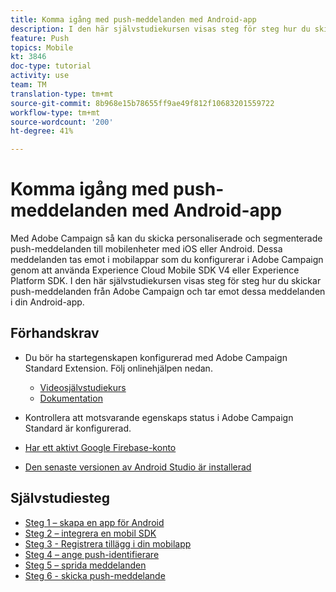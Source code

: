 ```yaml
---
title: Komma igång med push-meddelanden med Android-app
description: I den här självstudiekursen visas steg för steg hur du skickar push-meddelanden från Adobe Campaign och tar emot dessa meddelanden i din Android-app.
feature: Push
topics: Mobile
kt: 3846
doc-type: tutorial
activity: use
team: TM
translation-type: tm+mt
source-git-commit: 8b968e15b78655ff9ae49f812f10683201559722
workflow-type: tm+mt
source-wordcount: '200'
ht-degree: 41%

---
```



# Komma igång med push-meddelanden med Android-app

Med Adobe Campaign så kan du skicka personaliserade och segmenterade push-meddelanden till mobilenheter med iOS eller Android.
Dessa meddelanden tas emot i mobilappar som du konfigurerar i Adobe Campaign genom att använda Experience Cloud Mobile SDK V4 eller Experience Platform SDK.
I den här självstudiekursen visas steg för steg hur du skickar push-meddelanden från Adobe Campaign och tar emot dessa meddelanden i din Android-app.

## Förhandskrav

* Du bör ha startegenskapen konfigurerad med Adobe Campaign Standard Extension. Följ onlinehjälpen nedan.
   * [Videosjälvstudiekurs](https://video.tv.adobe.com/v/26224?quality=12)
   * [Dokumentation](https://docs.adobe.com/content/help/en/campaign-learn/campaign-standard-tutorials/communication-channels/mobile/configure-mobile-apps-using-aep-sdk.html)

* Kontrollera att motsvarande egenskaps status i Adobe Campaign Standard är konfigurerad.
* [Har ett aktivt Google Firebase-konto](https://firebase.google.com)
* [Den senaste versionen av Android Studio är installerad](https://developer.android.com/studio)

## Självstudiesteg

* [Steg 1 – skapa en app för Android](/help/tutorial-push-notifications-android/create-android-app.md)
* [Steg 2 – integrera en mobil SDK](/help/tutorial-push-notifications-android/integrating-with-mobile-sdk.md)
* [Steg 3 - Registrera tillägg i din mobilapp](/help/tutorial-push-notifications-android/register-mobile-extensions.md)
* [Steg 4 – ange push-identifierare](/help/tutorial-push-notifications-android/set-push-identifier.md)
* [Steg 5 – sprida meddelanden](/help/tutorial-push-notifications-android/propagate-notification.md)
* [Steg 6 - skicka push-meddelande](/help/tutorial-push-notifications-android/send-push-notification.md)
